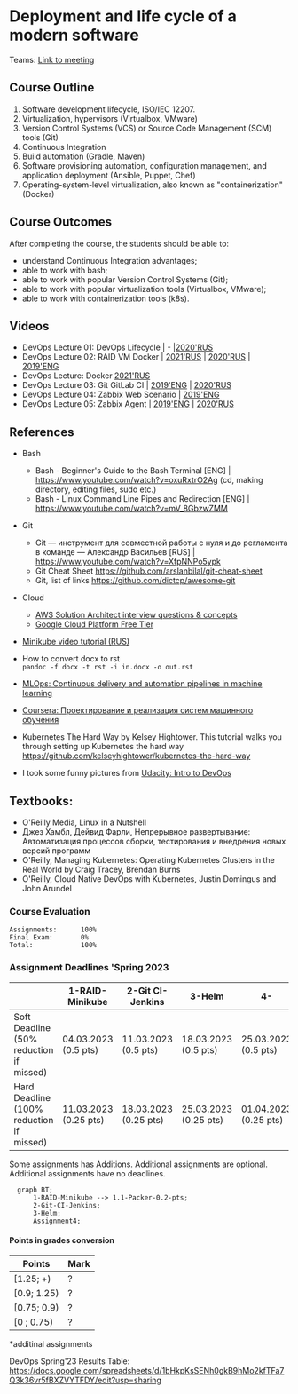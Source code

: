 # Deployment and life cycle of a modern software

Teams: [Link to meeting](https://teams.microsoft.com/l/meetup-join/19%3ameeting_Y2JhNzY3NzEtOGEzNy00NmQwLWJiOGUtZWM1OGY0OWQyMmUy%40thread.v2/0?context=%7b%22Tid%22%3a%22bf863923-e2ac-4dac-9caa-f42937e0db49%22%2c%22Oid%22%3a%22d9f34553-261e-4536-8978-84cfa6092f66%22%7d)

## Course Outline
1. Software development lifecycle, ISO/IEC 12207.
2. Virtualization, hypervisors (Virtualbox, VMware)
3. Version Control Systems (VCS) or Source Code Management (SCM) tools (Git)
4. Continuous Integration
5. Build automation (Gradle, Maven)
6. Software provisioning automation, configuration management, and application deployment (Ansible, Puppet, Chef)
7. Operating-system-level virtualization, also known as "containerization" (Docker)


## Course Outcomes
After completing the course, the students should be able to:
- understand Continuous Integration advantages;
- able to work with bash;
- able to work with popular Version Control Systems (Git);
- able to work with popular virtualization tools (Virtualbox, VMware);
- able to work with containerization tools (k8s).

## Videos
- DevOps Lecture 01: DevOps Lifecycle | - |[2020'RUS](https://www.youtube.com/watch?v=BD2BxNY6F58) 
- DevOps Lecture 02: RAID VM Docker | [2021'RUS](https://www.youtube.com/watch?v=FRlZuZ6d14E) | [2020'RUS](https://www.youtube.com/watch?v=BC19Gl2u4wc) | [2019'ENG](https://www.youtube.com/watch?v=lOhF1R2QrkU) 
- DevOps Lecture: Docker [2021'RUS](https://www.youtube.com/watch?v=MclSAaC4A_c)
- DevOps Lecture 03: Git GitLab CI | [2019'ENG](https://www.youtube.com/watch?v=NILYhfa35vs) | [2020'RUS](https://www.youtube.com/watch?v=S85in_KPPnY)
- DevOps Lecture 04: Zabbix Web Scenario | [2019'ENG](https://www.youtube.com/watch?v=Qe9_KXIAW98)
- DevOps Lecture 05: Zabbix Agent | [2019'ENG](https://www.youtube.com/watch?v=uUteBUB85_A) | [2020'RUS](https://youtu.be/Ak9VbVCpkjk)


## References
- Bash
  * Bash - Beginner's Guide to the Bash Terminal [ENG] | https://www.youtube.com/watch?v=oxuRxtrO2Ag (cd, making directory, editing files, sudo etc.)
  * Bash - Linux Command Line Pipes and Redirection [ENG] | https://www.youtube.com/watch?v=mV_8GbzwZMM
- Git
  * Git — инструмент для совместной работы с нуля и до регламента в команде — Александр Васильев [RUS] | https://www.youtube.com/watch?v=XfpNNPo5ypk
  * Git Cheat Sheet https://github.com/arslanbilal/git-cheat-sheet
  * Git, list of links https://github.com/dictcp/awesome-git
- Cloud
  * [AWS Solution Architect interview questions & concepts](https://www.teamblind.com/article/AWS-Solution-Architect-interview-questions--concepts-in7y48S7)
  * [Google Cloud Platform Free Tier](https://cloud.google.com/free/)


- [Minikube video tutorial (RUS)](https://www.youtube.com/watch?v=Amkkr4_nsyc)
- How to convert docx to rst \
  `pandoc -f docx -t rst -i in.docx -o out.rst`

- [MLOps: Continuous delivery and automation pipelines in machine learning](https://cloud.google.com/solutions/machine-learning/mlops-continuous-delivery-and-automation-pipelines-in-machine-learning)
- [Coursera: Проектирование и реализация систем машинного обучения](https://www.coursera.org/learn/machine-learning-design)
- Kubernetes The Hard Way by Kelsey Hightower. This tutorial walks you through setting up Kubernetes the hard way https://github.com/kelseyhightower/kubernetes-the-hard-way
- I took some funny pictures from [Udacity: Intro to DevOps](https://classroom.udacity.com/courses/ud611/)

## Textbooks:

* O'Reilly Media, Linux in a Nutshell
* Джез Хамбл, Дейвид Фарли, Непрерывное развертывание: Автоматизация процессов сборки, тестирования и внедрения новых версий программ
* O'Reilly, Managing Kubernetes: Operating Kubernetes Clusters in the Real World by Craig Tracey, Brendan Burns
* O'Reilly, Cloud Native DevOps with Kubernetes, Justin Domingus and John Arundel

### Course Evaluation
```
Assignments:      100%
Final Exam:       0%
Total:            100%

```

### Assignment Deadlines 'Spring 2023

|                                          |  1-RAID-Minikube | 2-Git CI-Jenkins | 3-Helm | 4- |
| ---------------------------------------- | --- | --- | --- |--- |
| Soft Deadline (50% reduction if missed)  | 04.03.2023 (0.5 pts)| 11.03.2023 (0.5 pts)| 18.03.2023 (0.5 pts) | 25.03.2023 (0.5 pts) |
| Hard Deadline (100% reduction if missed) | 11.03.2023 (0.25 pts) | 18.03.2023 (0.25 pts) | 25.03.2023 (0.25 pts) | 01.04.2023 (0.25 pts)|

Some assignments has Additions. Additional assignments are optional. Additional assignments have no deadlines.

```mermaid
  graph BT;
      1-RAID-Minikube --> 1.1-Packer-0.2-pts;
      2-Git-CI-Jenkins;
      3-Helm;
      Assignment4;
```



#### Points in grades conversion
|Points | Mark |
| ------- |------|
|[1.25; +) | ? |
|[0.9; 1.25) | ? |
| [0.75; 0.9) | ? |
| [0 ; 0.75) | ? |

*additinal assignments


DevOps Spring'23 Results Table:
https://docs.google.com/spreadsheets/d/1bHkpKsSENh0gkB9hMo2kfTFa7Q3k36vr5fBXZVYTFDY/edit?usp=sharing
